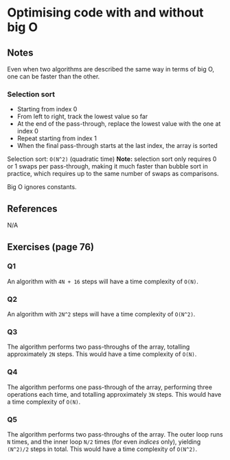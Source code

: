 # Optimising code with and without big O

## Notes

Even when two algorithms are described the same way in terms of big O, one can be faster than the other.

### Selection sort

- Starting from index 0
- From left to right, track the lowest value so far
- At the end of the pass-through, replace the lowest value with the one at index 0
- Repeat starting from index 1
- When the final pass-through starts at the last index, the array is sorted

Selection sort: `O(N^2)` (quadratic time)
**Note:** selection sort only requires 0 or 1 swaps per pass-through, making it much faster than bubble sort in practice, which requires up to the same number of swaps as comparisons.

Big O ignores constants.

## References

N/A

## Exercises (page 76)

### Q1

An algorithm with `4N + 16` steps will have a time complexity of `O(N)`.

### Q2

An algorithm with `2N^2` steps will have a time complexity of `O(N^2)`.

### Q3

The algorithm performs two pass-throughs of the array, totalling approximately `2N` steps. This would have a time complexity of `O(N)`.

### Q4

The algorithm performs one pass-through of the array, performing three operations each time, and totalling approximately `3N` steps. This would have a time complexity of `O(N)`.

### Q5

The algorithm performs two pass-throughs of the array. The outer loop runs `N` times, and the inner loop `N/2` times (for even *indices* only), yielding `(N^2)/2` steps in total. This would have a time complexity of `O(N^2)`.
